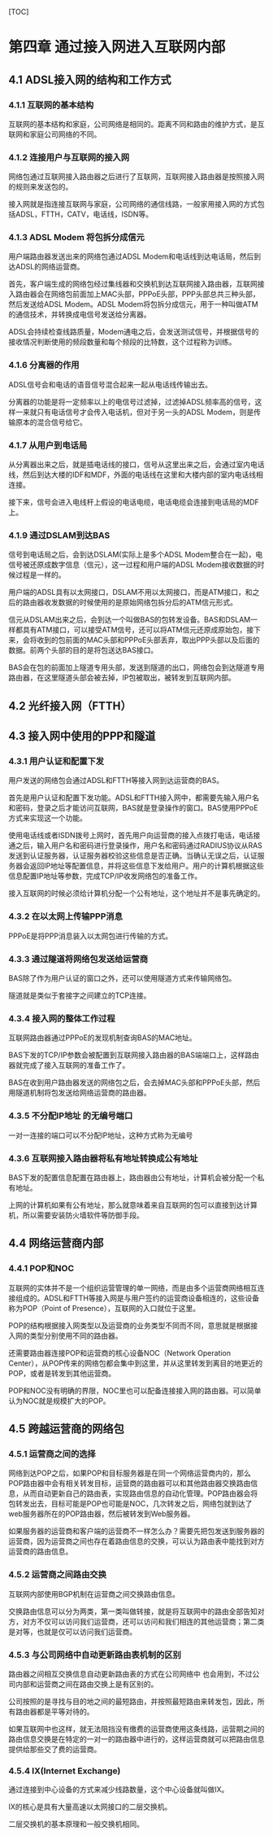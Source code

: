 [TOC]

# 第四章 通过接入网进入互联网内部

## 4.1 ADSL接入网的结构和工作方式

### 4.1.1 互联网的基本结构

互联网的基本结构和家庭，公司网络是相同的。距离不同和路由的维护方式，是互联网和家庭公司网络的不同。

### 4.1.2  连接用户与互联网的接入网

网络包通过互联网接入路由器之后进行了互联网，互联网接入路由器是按照接入网的规则来发送包的。

接入网就是指连接互联网与家庭，公司网络的通信线路，一般家用接入网的方式包括ADSL，FTTH，CATV，电话线，ISDN等。

### 4.1.3 ADSL Modem 将包拆分成信元

用户端路由器发送出来的网络包通过ADSL Modem和电话线到达电话局，然后到达ADSL的网络运营商。

首先，客户端生成的网络包经过集线器和交换机到达互联网接入路由器，互联网接入路由器会在网络包前面加上MAC头部，PPPoE头部，PPP头部总共三种头部，然后发送给ADSL Modem。ADSL Modem将包拆分成信元，用于一种叫做ATM的通信技术，并转换成电信号发送给分离器。

ADSL会持续检查线路质量，Modem通电之后，会发送测试信号，并根据信号的接收情况判断使用的频段数量和每个频段的比特数，这个过程称为训练。

### 4.1.6 分离器的作用

ADSL信号会和电话的语音信号混合起来一起从电话线传输出去。

分离器的功能是将一定频率以上的电信号过滤掉，过滤掉ADSL频率高的信号，这样一来就只有电话信号才会传入电话机，但对于另一头的ADSL Modem，则是传输原本的混合信号给它。

### 4.1.7 从用户到电话局

从分离器出来之后，就是插电话线的接口，信号从这里出来之后，会通过室内电话线，然后到达大楼的IDF和MDF，外面的电话线在这里和大楼内部的室内电话线相连接。

接下来，信号会进入电线杆上假设的电话电缆，电话电缆会连接到电话局的MDF上。

### 4.1.9 通过DSLAM到达BAS

信号到电话局之后，会到达DSLAM(实际上是多个ADSL Modem整合在一起)，电信号被还原成数字信息（信元），这一过程和用户端的ADSL Modem接收数据的时候过程是一样的。

用户端的ADSL具有以太网接口，DSLAM不用以太网接口，而是ATM接口，和之后的路由器收发数据的时候使用的是原始网络包拆分后的ATM信元形式。

信元从DSLAM出来之后，会到达一个叫做BAS的包转发设备。BAS和DSLAM一样都具有ATM接口，可以接受ATM信号，还可以将ATM信元还原成原始包，接下来，会将收到的包前面的MAC头部和PPPoE头部丢弃，取出PPP头部以及后面的数据。前两个头部的目的是将包送达BAS接口。

BAS会在包的前面加上隧道专用头部，发送到隧道的出口，网络包会到达隧道专用路由器，在这里隧道头部会被去掉，IP包被取出，被转发到互联网内部。

## 4.2 光纤接入网（FTTH）

## 4.3 接入网中使用的PPP和隧道

### 4.3.1 用户认证和配置下发

用户发送的网络包会通过ADSL和FTTH等接入网到达运营商的BAS。

首先是用户认证和配置下发功能。ADSL和FTTH接入网中，都需要先输入用户名和密码，登录之后才能访问互联网，BAS就是登录操作的窗口。BAS使用PPPoE方式来实现这一个功能。

使用电话线或者ISDN拨号上网时，首先用户向运营商的接入点拨打电话，电话接通之后，输入用户名和密码进行登录操作，用户名和密码通过RADIUS协议从RAS发送到认证服务器，认证服务器校验这些信息是否正确。当确认无误之后，认证服务器会返回IP地址等配置信息，并将这些信息下发给用户。用户的计算机根据这些信息配置IP地址等参数，完成TCP/IP收发网络包的准备工作。

接入互联网的时候必须给计算机分配一个公有地址，这个地址并不是事先确定的。

### 4.3.2 在以太网上传输PPP消息

PPPoE是将PPP消息装入以太网包进行传输的方式。

### 4.3.3 通过隧道将网络包发送给运营商

BAS除了作为用户认证的窗口之外，还可以使用隧道方式来传输网络包。

隧道就是类似于套接字之间建立的TCP连接。

### 4.3.4 接入网的整体工作过程

互联网路由器通过PPPoE的发现机制查询BAS的MAC地址。

BAS下发的TCP/IP参数会被配置到互联网接入路由器的BAS端端口上，这样路由器就完成了接入互联网的准备工作了。

BAS在收到用户路由器发送的网络包之后，会去掉MAC头部和PPPoE头部，然后用隧道机制将包发送给网络运营商的路由器。

### 4.3.5 不分配IP地址 的无编号端口

一对一连接的端口可以不分配IP地址，这种方式称为无编号

### 4.3.6 互联网接入路由器将私有地址转换成公有地址

BAS下发的配置信息配置在路由器上，路由器由公有地址，计算机会被分配一个私有地址。

上网的计算机如果有公有地址，那么就意味着来自互联网的包可以直接到达计算机，所以需要安装防火墙软件等防御手段。

## 4.4 网络运营商内部

### 4.4.1 POP和NOC

互联网的实体并不是一个组织运营管理的单一网络，而是由多个运营商网络相互连接组成的。ADSL和FTTH等接入网是与用户签约的运营商设备相连的，这些设备称为POP（Point of Presence），互联网的入口就位于这里。

POP的结构根据接入网类型以及运营商的业务类型不同而不同，意思就是根据接入网的类型分别使用不同的路由器。

还需要路由器连接POP和运营商的核心设备NOC（Network Operation Center），从POP传来的网络包都会集中到这里，并从这里转发到离目的地更近的POP，或者是转发到其他运营商。

POP和NOC没有明确的界限，NOC里也可以配备连接接入网的路由器。可以简单认为NOC就是规模扩大的POP。

## 4.5 跨越运营商的网络包

### 4.5.1 运营商之间的选择

网络到达POP之后，如果POP和目标服务器是在同一个网络运营商内的，那么POP路由器中会有相关转发目标，运营商的路由器可以和其他路由器交换路由信息，从而自动更新自己的路由表，实现路由信息的自动化管理。POP路由器会将包转发出去，目标可能是POP也可能是NOC，几次转发之后，网络包就到达了web服务器所在的POP路由器，然后被转发到Web服务器。

如果服务器的运营商和客户端的运营商不一样怎么办？需要先把包发送到服务器的运营商，因为运营商之间也存在着路由信息的交换，可以认为路由表中能找到对方运营商的路由信息。

### 4.5.2 运营商之间路由交换

互联网内部使用BGP机制在运营商之间交换路由信息。

交换路由信息可以分为两类，第一类叫做转接，就是将互联网中的路由全部告知对方，对方不仅可以访问我们运营商，还可以访问和我们相连的其他运营商；第二类是对等，也就是仅可以访问我们运营商。

### 4.5.3 与公司网络中自动更新路由表机制的区别

路由器之间相互交换信息自动更新路由表的方式在公司网络中 也会用到，不过公司内部和运营商之间在路由交换上是有区别的。

 公司按照的是寻找与目的地之间的最短路由，并按照最短路由来转发包，因此，所有路由器都是平等对待的。

如果互联网中也这样，就无法阻挡没有缴费的运营商使用这条线路，运营期之间的路由信息交换是在特定的一对一的路由器中进行的，这样运营商就可以把路由信息提供给那些交了费的运营商。

### 4.5.4 IX(Internet Exchange)

通过连接到中心设备的方式来减少线路数量，这个中心设备就叫做IX。

IX的核心是具有大量高速以太网接口的二层交换机。

二层交换机的基本原理和一般交换机相同。